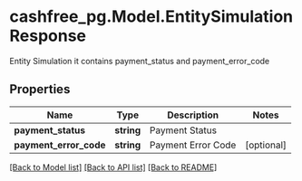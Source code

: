 # cashfree_pg.Model.EntitySimulationResponse
Entity Simulation it contains payment_status and payment_error_code

## Properties

Name | Type | Description | Notes
------------ | ------------- | ------------- | -------------
**payment_status** | **string** | Payment Status | 
**payment_error_code** | **string** | Payment Error Code | [optional] 

[[Back to Model list]](../README.md#documentation-for-models) [[Back to API list]](../README.md#documentation-for-api-endpoints) [[Back to README]](../README.md)

